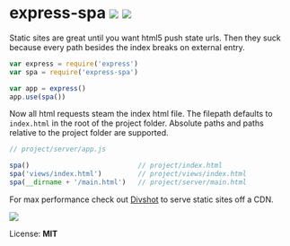 # express-spa ![](https://travis-ci.org/aj0strow/express-spa) ![](https://david-dm.org/aj0strow/express-spa.png)

Static sites are great until you want html5 push state urls. Then they suck because every path besides the index breaks on external entry. 

```javascript
var express = require('express')
var spa = require('express-spa')

var app = express()
app.use(spa())
```

Now all html requests steam the index html file. The filepath defaults to `index.html` in the root of the project folder. Absolute paths and paths relative to the project folder are supported. 

```javascript
// project/server/app.js

spa()                           // project/index.html
spa('views/index.html')         // project/views/index.html
spa(__dirname + '/main.html')   // project/server/main.html
```

For max performance check out [Divshot](http://www.divshot.com/) to serve static sites off a CDN. 

[![](https://nodei.co/npm/express-spa.png?downloads=true)](https://www.npmjs.org/package/express-spa)

License: **MIT**
